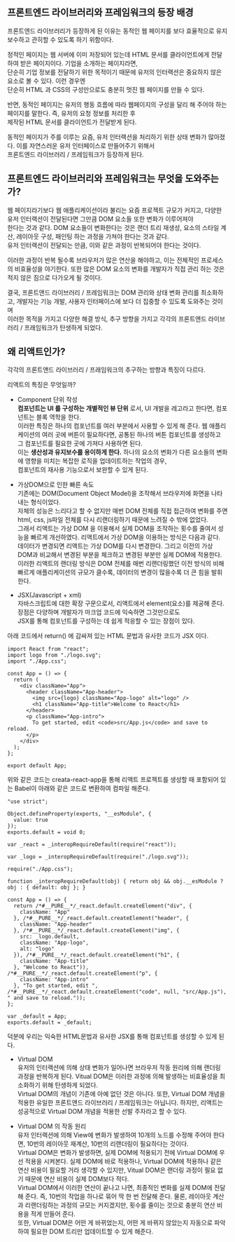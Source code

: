 ## 프론트엔드 라이브러리와 프레임워크의 등장 배경  

프론트엔드 라이브러리가 등장하게 된 이유는 동적인 웹 페이지를 보다 효율적으로 유지보수하고 관히할 수 있도록 하기 위함이다.  

정적인 페이지는 웹 서버에 이미 저장되어 있는데 HTML 문서를 클라이언트에게 전달하여 받은 페이지이다. 기업을 소개하는 페이지라면,  
단순히 기업 정보를 전달하기 위한 목적이기 때문에 유저의 인터랙션은 중요하지 않은 요소로 볼 수 있다. 이런 경우엔    
단순히 HTML 과 CSS의 구성만으로도 충분히 멋진 웹 페이지를 만들 수 있다.   

반면, 동적인 페이지는 유저의 행동 흐름에 따라 웹페이지의 구성을 달리 해 주어야 하는 페이지를 말한다. 즉, 유저의 요청 정보를 처리한 후  
제작된 HTML 문서를 클라이언트가 전달받게 된다.   

동적인 페이지가 주를 이루는 요즘, 유저 인터랙션을 처리하기 위한 상태 변화가 많아졌다. 이를 자연스러운 유저 인터페이스로 만들어주기 위해서  
프론트엔드 라이브러리 / 프레임워크가 등장하게 된다.  

## 프론트엔드 라이브러리와 프레임워크는 무엇을 도와주는가?  

웹 페이지라기보다 웹 애플리케이션이라 불리는 요즘 프로젝트 규모가 커지고, 다양한 유저 인터랙션이 전달된다면 그만큼 DOM 요소들 또한 변화가 이루어져야  
한다는 것과 같다. DOM 요소들이 변화한다는 것은 랜더 트리 재생성, 요소의 스타일 계산, 레이아웃 구성, 패인팅 하는 과정을 가쳐야 한다는 것과 같다.  
유저 인터랙션이 전달되는 만큼, 이와 같은 과정이 반복되어야 한다는 것이다.  

이러한 과정이 반복 될수록 브라우저가 많은 연산을 해야하고, 이는 전체적인 프로세스의 비효율성을 야기한다. 또한 많은 DOM 요소의 변화를 개발자가 직접 관리 하는 것은  
적지 않은 짐으로 다가오게 될 것이다.    

결국, 프론트앤드 라이브러리 / 프레임워크는 DOM 관리와 상태 변화 관리를 최소화하고, 개발자는 기능 개발, 사용자 인터페이스에 보다 더 집중할 수 있도록 도와주는 것이며   
이러한 목적을 가지고 다양한 해결 방식, 추구 방향을 가지고 각각의 프론트앤드 라이브러리 / 프래임워크가 탄생하게 되었다.  

## 왜 리액트인가?  

각각의 프론트앤드 라이브러리 / 프래임워크의 추구하는 방향과 특징이 다르다.  

리액트의 특징은 무엇일까?  

* Component 단위 작성  
**컴포넌트는 UI 를 구성하는 개별적인 뷰 단위** 로서, UI 개발을 레고라고 한다면, 컴포넌트는 블록 역학을 한다.   
이러한 특징은 하나의 컴포넌트를 여러 부분에서 사용할 수 있게 해 준다. 웹 애플리케이션의 여러 곳에 버튼이 필요하다면, 공통된 하나의 버튼 컴포넌트를 생성하고 그 컴포넌트를 필요한 곳에 가져다 사용하면 된다.  
이는 **생산성과 유지보수를 용이하게 한다.** 하나의 요소의 변화가 다른 요소들의 변화에 영향을 미치는 복잡한 로직을 업데이트하는 작업의 경우,   
컴포넌트의 재사용 기능으로서 보완할 수 있게 된다.   

* 가상DOM으로 인한 빠른 속도   
기존에는 DOM(Document Object Model)을 조작해서 브라우저에 화면을 나타내는 형식이었다.   
자체의 성능은 느리다고 할 수 없지만 매번 DOM 전체를 직접 접근하여 변화를 주면 html, css, js파일 전체를 다시 리랜더링하기 때문에 느려질 수 밖에 없었다.      
그래서 리액트는 가상 DOM 을 이용해서 실제 DOM을 조작하는 횟수를 줄여서 성능을 빠르게 개선하였다. 리액트에서 가상 DOM을 이용하는 방식은 다음과 같다.      
데이터가 변경되면 리액트는 가상 DOM를 다시 변경한다. 그리고 이전의 가상 DOM과 비교해서 변경된 부분을 체크하고 변경된 부분만 실제 DOM에 적용한다. 이러한 리액트의 랜더링 방식은 DOM 전체를 매번 리랜더링했던 이전 방식의 비해 빠르게 애플리케이션의 규모가 클수록, 데이터의 변경이 많을수록 더 큰 힘을 발휘한다.      

* JSX(Javascript + xml)    
자바스크립트에 대한 확장 구문으로서, 리액트에서 element(요소)를 제공해 준다. 장점은 다양하며 개발자가 마크업 코드에 익숙하면 그것만으로도  
JSX를 통해 컴포넌트를 구성하는 데 쉽게 적응할 수 있는 장점이 있다.    

아래 코드에서 return() 에 감싸져 있는 HTML 문법과 유사한 코드가 JSX 이다.  
```
import React from "react";
import logo from "./logo.svg";
import "./App.css";

const App = () => {
  return (
    <div className="App">
      <header className="App-header">
        <img src={logo} className="App-logo" alt="logo" />
        <h1 className="App-title">Welcome to React</h1>
      </header>
      <p className="App-intro">
        To get started, edit <code>src/App.js</code> and save to reload.
      </p>
    </div>
  );
};

export default App;
```

위와 같은 코드는 creata-react-app을 통해 리액트 프로젝트를 생성할 때 포함되어 있는 Babel이 아래와 같은 코드로 변환하여 컴파일 해준다.  

```
"use strict";

Object.defineProperty(exports, "__esModule", {
  value: true
});
exports.default = void 0;

var _react = _interopRequireDefault(require("react"));

var _logo = _interopRequireDefault(require("./logo.svg"));

require("./App.css");

function _interopRequireDefault(obj) { return obj && obj.__esModule ? obj : { default: obj }; }

const App = () => {
  return /*#__PURE__*/_react.default.createElement("div", {
    className: "App"
  }, /*#__PURE__*/_react.default.createElement("header", {
    className: "App-header"
  }, /*#__PURE__*/_react.default.createElement("img", {
    src: _logo.default,
    className: "App-logo",
    alt: "logo"
  }), /*#__PURE__*/_react.default.createElement("h1", {
    className: "App-title"
  }, "Welcome to React")), /*#__PURE__*/_react.default.createElement("p", {
    className: "App-intro"
  }, "To get started, edit ", /*#__PURE__*/_react.default.createElement("code", null, "src/App.js"), " and save to reload."));
};

var _default = App;
exports.default = _default;
```

덕분에 우리는 익숙한 HTML문법과 유사한 JSX를 통해 컴포넌트를 생성할 수 있게 된다.    

* Virtual DOM  
유저의 인터랙션에 의해 상태 변화가 일어나면 브라우저 작동 원리에 의해 랜더링 과정을 반복하게 된다. Vitual DOM은 이러한 과정에 의해 발생하는 비효율성을 최소화하기 위해 탄생하게 되었다.    
Virtual DOM의 개념이 기존에 아예 없던 것은 아니다. 또한, Virtual DOM 개념을 적용한 유일한 프론트앤드 라이브러리 / 프레임워크는 아닙니다. 하지만, 리액트는 성공적으로 Virtual DOM 개념을 적용한 선발 주자라고 할 수 있다.   

* Virtual DOM 의 작동 원리    
유저 인터랙션에 의해 View에 변화가 발생하여 10개의 노드를 수정해 주어야 한다면, 10번의 레이아웃 재계산, 10번의 리랜더링이 필요하다는 것이다.  
Virtual DOM은 변화가 발생하면, 실제 DOM에 적용되기 전에 Virtual DOM에 우선 적용을 시켜본다. 실제 DOM에 바로 적용하나, Virtual DOM에 적용하나 같은 연산 비용이 필요할 거라 생각할 수 있지만, Vitual DOM은 랜더링 과정이 필요 없기 때문에 연산 비용이 실제 DOM보다 적다.  
Virtual DOM에서 이러한 연산이 끝나고 나면, 최종적인 변화를 실제 DOM에 전달 해 준다. 즉, 10번의 작업을 하나로 묶어 딱 한 번 전달해 준다. 물론, 레이아웃 계산과 리랜더링하는 과정의 규모는 커지겠지만, 횟수를 줄이는 것으로 충분히 연산 비용을 적게 만들어 준다.  
또한, Virtual DOM은 어떤 게 바뀌었는지, 어떤 게 바뀌지 않았는지 자동으로 파악하여 필요한 DOM 트리만 업데이트할 수 있게 해준다.   




